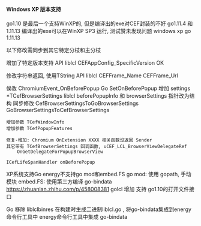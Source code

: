 #### Windows XP 版本支持


go1.10 是最后一个支持WinXP的, 但是编译出的exe对CEF封装的不好
go1.11.4 和1.11.13 编译出的exe可以在WinXP SP3 运行, 测试赞未发现问题
windows xp go 1.11.13 

以下修改需同步到其它特定分枝和主分枝

增加了特定版本支持 API
liblcl
    CEFAppConfig_SpecificVersion  OK

修改字符串返回, 使用TString API
liblcl
    CEFFrame_Name
    CEFFrame_Url

侯改 ChromiumEvent_OnBeforePopup
Go
    SetOnBeforePopup 增加 settings *TCefBrowserSettings
liblcl
    beforePopupInfo 和 browserSettings 指针改为结构
    同步修改
    CefBrowserSettingsToGoBrowserSettings
    GoBrowserSettingsToCefBrowserSettings

    增加参数 TCefWindowInfo 
    增加参数 TCefPopupFeatures
  
    修复-增加: Chromium OnExtension XXXX 相关函数没返回 Sender
    其它带有 TCefBrowserSettings 回调函数, uCEF_LCL_BrowserViewDelegateRef
        OnGetDelegateForPopupBrowserView

    ICefLifeSpanHandler onBeforePopup



XP系统支持Go energy不支持go mod和embed.FS
go mod: 使用 gopath, 手动模块
embed.FS: 使用第三方编译 go-bindata https://zhuanlan.zhihu.com/p/458008381
golcl 增加 支持 go1.10的打开文件接口


Go
  移除 liblclbinres 在构建时生成二进制liblcl.go , 将go-bindata集成到energy命令行工具中
  energy命令行工具中集成 go-bindata